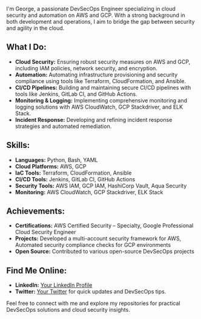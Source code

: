 

I'm George, a passionate DevSecOps Engineer specializing in cloud security and automation on AWS and GCP. With a strong background in both development and operations, I aim to bridge the gap between security and agility in the cloud.

## What I Do:
- **Cloud Security:** Ensuring robust security measures on AWS and GCP, including IAM policies, network security, and encryption.
- **Automation:** Automating infrastructure provisioning and security compliance using tools like Terraform, CloudFormation, and Ansible.
- **CI/CD Pipelines:** Building and maintaining secure CI/CD pipelines with tools like Jenkins, GitLab CI, and GitHub Actions.
- **Monitoring & Logging:** Implementing comprehensive monitoring and logging solutions with AWS CloudWatch, GCP Stackdriver, and ELK Stack.
- **Incident Response:** Developing and refining incident response strategies and automated remediation.

## Skills:
- **Languages:** Python, Bash, YAML
- **Cloud Platforms:** AWS, GCP
- **IaC Tools:** Terraform, CloudFormation, Ansible
- **CI/CD Tools:** Jenkins, GitLab CI, GitHub Actions
- **Security Tools:** AWS IAM, GCP IAM, HashiCorp Vault, Aqua Security
- **Monitoring:** AWS CloudWatch, GCP Stackdriver, ELK Stack

## Achievements:
- **Certifications:** AWS Certified Security – Specialty, Google Professional Cloud Security Engineer
- **Projects:** Developed a multi-account security framework for AWS, Automated security compliance checks for GCP environments
- **Open Source:** Contributed to various open-source DevSecOps projects

## Find Me Online:
- **LinkedIn:** [Your LinkedIn Profile]([https://www.linkedin.com/in/yourprofile](https://www.linkedin.com/in/georgetoolit/))
- **Twitter:** [Your Twitter]([https://twitter.com/yourhandle](https://twitter.com/GeorgieLadit)) for quick updates and DevSecOps tips.

Feel free to connect with me and explore my repositories for practical DevSecOps solutions and cloud security insights.
